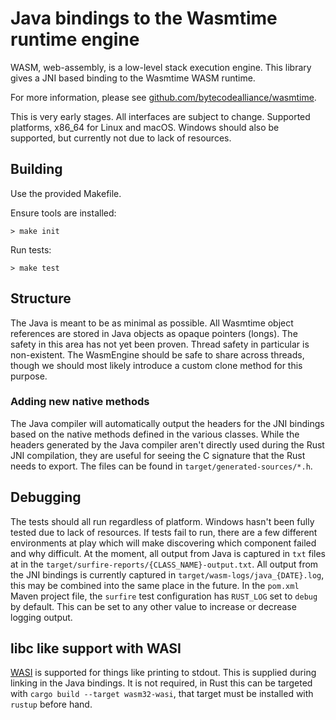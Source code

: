 # Java bindings to the Wasmtime runtime engine

WASM, web-assembly, is a low-level stack execution engine. This library gives a JNI based binding to the Wasmtime WASM runtime.

For more information, please see [github.com/bytecodealliance/wasmtime](https://github.com/bytecodealliance/wasmtime).

This is very early stages. All interfaces are subject to change. Supported platforms, x86_64 for Linux and macOS. Windows should also be supported, but currently not due to lack of resources.

## Building

Use the provided Makefile.

Ensure tools are installed:

```shell
> make init
```

Run tests:

```shell
> make test
```

## Structure

The Java is meant to be as minimal as possible. All Wasmtime object references are stored in Java objects as opaque pointers (longs). The safety in this area has not yet been proven. Thread safety in particular is non-existent. The WasmEngine should be safe to share across threads, though we should most likely introduce a custom clone method for this purpose.

### Adding new native methods

The Java compiler will automatically output the headers for the JNI bindings based on the native methods defined in the various classes. While the headers generated by the Java compiler aren't directly used during the Rust JNI compilation, they are useful for seeing the C signature that the Rust needs to export. The files can be found in `target/generated-sources/*.h`.

## Debugging

The tests should all run regardless of platform. Windows hasn't been fully tested due to lack of resources. If tests fail to run, there are a few different environments at play which will make discovering which component failed and why difficult. At the moment, all output from Java is captured in `txt` files at in the `target/surfire-reports/{CLASS_NAME}-output.txt`. All output from the JNI bindings is currently captured in `target/wasm-logs/java_{DATE}.log`, this may be combined into the same place in the future. In the `pom.xml` Maven project file, the `surfire` test configuration has `RUST_LOG` set to `debug` by default. This can be set to any other value to increase or decrease logging output.

## libc like support with WASI

[WASI](https://wasi.dev/) is supported for things like printing to stdout. This is supplied during linking in the Java bindings. It is not required, in Rust this can be targeted with `cargo build --target wasm32-wasi`, that target must be installed with `rustup` before hand.